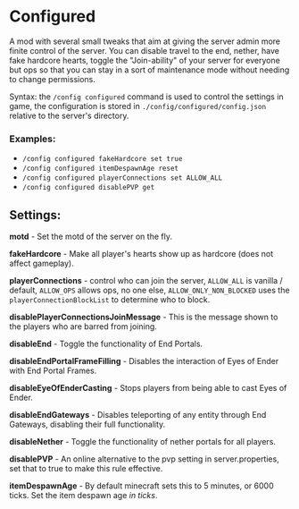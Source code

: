 # Configured


A mod with several small tweaks that aim at giving the server admin more finite control of the server.
You can disable travel to the end, nether, have fake hardcore hearts, toggle the "Join-ability" of your server for everyone but ops so that you can stay in a sort of maintenance mode without needing to change permissions.

Syntax: 
the `/config configured` command is used to control the settings in game, the configuration is stored in `./config/configured/config.json` relative to the server's directory.

### Examples:
  - `/config configured fakeHardcore set true`
  - `/config configured itemDespawnAge reset`
  - `/config configured playerConnections set ALLOW_ALL`
  - `/config configured disablePVP get`


## Settings:

**motd** - Set the motd of the server on the fly.

**fakeHardcore** - Make all player's hearts show up as hardcore (does not affect gameplay).

**playerConnections** - control who can join the server, `ALLOW_ALL` is vanilla / default, `ALLOW_OPS` allows ops, no one else, `ALLOW_ONLY_NON_BLOCKED` uses the `playerConnectionBlockList` to determine who to block.

**disablePlayerConnectionsJoinMessage** - This is the message shown to the players who are barred from joining.

**disableEnd** - Toggle the functionality of End Portals.

**disableEndPortalFrameFilling** - Disables the interaction of Eyes of Ender with End Portal Frames. 

**disableEyeOfEnderCasting** - Stops players from being able to cast Eyes of Ender.

**disableEndGateways** - Disables teleporting of any entity through End Gateways, disabling their full functionality.

**disableNether** - Toggle the functionality of nether portals for all players.

**disablePVP** - An online alternative to the pvp setting in server.properties, set that to true to make this rule effective. 

**itemDespawnAge** - By default minecraft sets this to 5 minutes, or 6000 ticks. Set the item despawn age *in ticks*.


